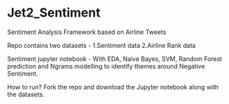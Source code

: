 # Jet2_Sentiment
Sentiment Analysis Framework based on Airline Tweets

Repo contains two datasets -
1.Sentiment data
2.Airline Rank data

Sentiment jupyter notebook - 
With EDA, Naive Bayes, SVM, Random Forest prediction and Ngrams modelling to identify themes around Negative Sentiment. 

How to run?
Fork the repo and download the Jupyter notebook along with the datasets. 
